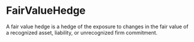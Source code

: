 # FairValueHedge
A fair value hedge is a hedge of the exposure to changes in the fair value of a recognized asset, liability, or unrecognized firm commitment. 
